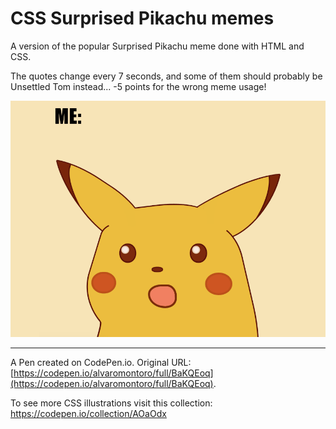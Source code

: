 # CSS Surprised Pikachu memes

A version of the popular Surprised Pikachu meme done with HTML and CSS.

The quotes change every 7 seconds, and some of them should probably be Unsettled Tom instead... -5 points for the wrong meme usage!

![Cartoon depicting Pikachu, an animal-looking character with big ears, cheeks, and nose](https://github.com/alvaromontoro/CSS-Illustrations/blob/master/illustrations/cartoons/surprised-pikachu/surprised-pikachu.png?raw=true)

---

A Pen created on CodePen.io. Original URL: [https://codepen.io/alvaromontoro/full/BaKQEoq](https://codepen.io/alvaromontoro/full/BaKQEoq).

To see more CSS illustrations visit this collection: https://codepen.io/collection/AOaOdx
